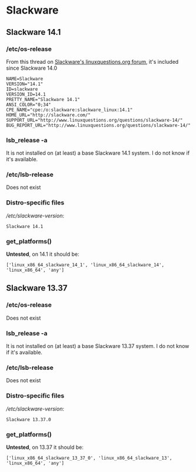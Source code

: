Slackware
=========

Slackware 14.1
--------------

### /etc/os-release

From this thread on [Slackware's linuxquestions.org forum](http://www.linuxquestions.org/questions/slackware-14/any-chance-of-slackware-including-etc-os-release-4175423210/), it's included since Slackware 14.0

```
NAME=Slackware
VERSION="14.1"
ID=slackware
VERSION_ID=14.1
PRETTY_NAME="Slackware 14.1"
ANSI_COLOR="0;34"
CPE_NAME="cpe:/o:slackware:slackware_linux:14.1"
HOME_URL="http://slackware.com/"
SUPPORT_URL="http://www.linuxquestions.org/questions/slackware-14/"
BUG_REPORT_URL="http://www.linuxquestions.org/questions/slackware-14/"
```

### lsb_release -a

It is not installed on (at least) a base Slackware 14.1 system. I do not know if it's available.

### /etc/lsb-release

Does not exist

### Distro-specific files

*/etc/slackware-version*:

```
Slackware 14.1

```

### get_platforms()

**Untested**, on 14.1 it should be:

```
['linux_x86_64_slackware_14_1', 'linux_x86_64_slackware_14', 'linux_x86_64', 'any']
```

Slackware 13.37
--------------

### /etc/os-release

Does not exist

### lsb_release -a

It is not installed on (at least) a base Slackware 13.37 system. I do not know if it's available.

### /etc/lsb-release

Does not exist

### Distro-specific files

*/etc/slackware-version*:

```
Slackware 13.37.0

```

### get_platforms()

**Untested**, on 13.37 it should be:

```
['linux_x86_64_slackware_13_37_0', 'linux_x86_64_slackware_13', 'linux_x86_64', 'any']
```